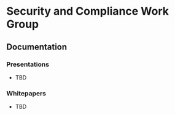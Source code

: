 # Security and Compliance Work Group

## Documentation

### Presentations

- TBD

### Whitepapers

- TBD